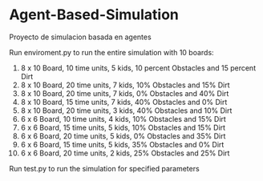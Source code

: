 # Agent-Based-Simulation
Proyecto de simulacion basada en agentes

Run enviroment.py to run the entire simulation with 10 boards:

1.  8 x 10 Board, 10 time units, 5 kids, 10 percent Obstacles and 15 percent Dirt
2.  8 x 10 Board, 20 time units, 7 kids, 10% Obstacles and 15% Dirt 
3.  8 x 10 Board, 20 time units, 7 kids, 0% Obstacles and 40% Dirt 
4.  8 x 10 Board, 15 time units, 7 kids, 40% Obstacles and 0% Dirt 
5.  8 x 10 Board, 20 time units, 3 kids, 40% Obstacles and 10% Dirt 
6.  6 x 6 Board,  10 time units, 4 kids, 10% Obstacles and 15% Dirt  
7.  6 x 6 Board,  15 time units, 5 kids, 10% Obstacles and 15% Dirt 
8.  6 x 6 Board,  20 time units, 5 kids, 0% Obstacles and 35% Dirt 
9.  6 x 6 Board,  15 time units, 5 kids, 35% Obstacles and 0% Dirt 
10.  6 x 6 Board, 20 time units,  2 kids, 25% Obstacles and 25% Dirt 
 

 
Run test.py to run the simulation for specified parameters 